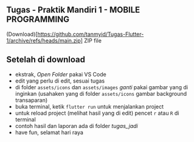## Tugas - Praktik Mandiri 1 - MOBILE PROGRAMMING

(Download)[https://github.com/tanmyid/Tugas-Flutter-1/archive/refs/heads/main.zip] ZIP file

## Setelah di download

- ekstrak, _Open Folder_ pakai VS Code
- edit yang perlu di edit, sesuai tugas
- di folder `assets/icons` dan `assets/images` _ganti_ pakai gambar yang di inginkan (usahaken yang di folder `assets/icons` gambar background transaparan)
- buka terminal, ketik `flutter run` untuk menjalankan project
- untuk reload project (melihat hasil yang di edit) pencet `r` atau `R` di terminal
- contoh hasil dan laporan ada di folder _tugas_jadi_
- have fun, selamat hari raya
